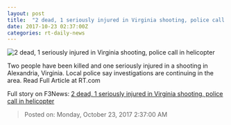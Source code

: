 ```yaml
---
layout: post
title:  "2 dead, 1 seriously injured in Virginia shooting, police call in helicopter"
date: 2017-10-23 02:37:00Z
categories: rt-daily-news
---
```


![2 dead, 1 seriously injured in Virginia shooting, police call in helicopter](https://cdni.rt.com/files/static.en/article/breaking.jpg)

Two people have been killed and one seriously injured in a shooting in Alexandria, Virginia. Local police say investigations are continuing in the area. Read Full Article at RT.com


Full story on F3News: [2 dead, 1 seriously injured in Virginia shooting, police call in helicopter](http://www.f3nws.com/n/mjcsMH)

> Posted on: Monday, October 23, 2017 2:37:00 AM
